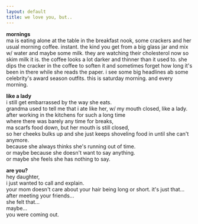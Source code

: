 ```yaml
---
layout: default
title: we love you, but..
---
```


**mornings**  
ma is eating alone at the table in the breakfast nook,
some crackers
and her usual morning coffee. instant.
the kind you get from a big glass jar and mix w/ water and maybe some milk.
they are watching their cholesterol now so skim milk it is.
the coffee looks a lot darker and thinner than it used to.
she dips the cracker in the coffee to soften it and sometimes forget
how long it's been in there while she reads the paper.
i see some big headlines ab some celebrity's award season outfits.
this is saturday morning.
and every morning.


**like a lady** </br>
i still get embarrassed by the way she eats. </br>
grandma used to tell me that i ate like her, w/ my mouth closed, like a lady. </br>
after working in the kitchens for such a long time </br>
where there was barely any time for breaks, </br>
ma scarfs food down, but her mouth is still closed, </br>
so her cheeks bulks up and she just keeps shoveling food in until she can't anymore. </br>
because she always thinks she's running out of time. </br>
or maybe because she doesn't want to say anything. </br>
or maybe she feels she has nothing to say. </br>


**are you?** </br>
hey daughter, </br>
i just wanted to call and explain. </br>
your mom doesn't care about your hair being long or short. it's just that... </br>
after meeting your friends... </br>
she felt that... </br>
maybe...</br>
you were coming out. </br>



